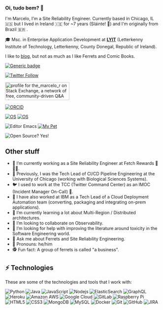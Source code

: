 ### Oi, tudo bem? 👋

I'm Marcelo, I'm a Site Reliability Engineer.
Currently based in Chicago, IL 🇺🇸  but I lived in Ireland 🇮🇪  for ~7 years (Sláinte! 🍺) and I'm originally from Brazil 🇧🇷 .

🎓 Msc. in Enterprise Application Development at **[LYIT](https://www.lyit.ie/)** (Letterkenny Institute of Technology, Letterkenny, County Donegal, Republic of Ireland).

I like to [blog](https://themarcelor.github.io/blog/), but not as much as I like Ferrets and Comic Books.

[![Generic badge](https://img.shields.io/badge/BlueSky-themarcelor.bsky.social-blue.svg)](https://bsky.app/profile/themarcelor.bsky.social)

[![Twitter Follow](https://img.shields.io/twitter/follow/TheMarceloR?style=social)](https://twitter.com/TheMarceloR)

<a href="https://stackexchange.com/users/1850694"><img src="https://stackexchange.com/users/flair/1850694.png" width="208" height="58" alt="profile for the_marcelo_r on Stack Exchange, a network of free, community-driven Q&amp;A sites" title="profile for the_marcelo_r on Stack Exchange, a network of free, community-driven Q&amp;A sites"></a>

[![ORCID](https://img.shields.io/badge/ORCID-0000--0003--3292--0779-green?style=flat-square&logo=orcid&logoColor=white)](https://orcid.org/0000-0003-3292-0779)

[![OS](https://img.shields.io/badge/OS-macOS-informational?style=flat-square&logo=apple&logoColor=white)](https://en.wikipedia.org/wiki/MacOS)
[![OS](https://img.shields.io/badge/OS-Linux-informational?style=flat-square&logo=linux&logoColor=white)](https://en.wikipedia.org/wiki/Linux)

![Editor Emacs](https://img.shields.io/badge/My%20Editor-Emacs-purple?style=flat-square&logo=GNU%20Emacs&logoColor=white) [![My Pet](https://img.shields.io/badge/My%20pet-Ferret-blue)](https://en.wikipedia.org/wiki/Ferret)

![Open Source? Yes!](https://badgen.net/badge/Open%20Source%20%3F/Yes%21/blue?icon=github)

## Other stuff

- 🔭 I’m currently working as a Site Reliability Engineer at Fetch Rewards 🧾🧾🧾.
- 🔬 Previously, I was the Tech Lead of CI/CD Pipeline Engineering at the University of Chicago (working with Biological Sciences Systems).
- 🐦 I used to work at the TCC (Twitter Command Center) as an IMOC (Incident Manager On-Call) 🐣.
- 🐝 I have also worked at IBM as a Tech Lead of a Cloud Deployment Automation team (converting, packaging and integrating on-prem applications).
- 🌱 I’m currently learning a lot about Multi-Region / Distributed architectures.
- 👯 I’m looking to collaborate on Observability.
- 🤔 I’m looking for help with improving the literature around toxicity in the Software Engineering world.
- 💬 Ask me about Ferrets and Site Reliability Engineering.
- 🙂 Pronouns: he/him
- 🕵️  Fun fact: A group of ferrets is called "a business".

## ⚡ Technologies

These are some of the technologies and tools that I work with:

![Python](https://img.shields.io/badge/-Python-black?style=flat-square&logo=Python)
![Java](https://img.shields.io/badge/-java-E34A86?style=flat-square&logo=java)
![JavaScript](https://img.shields.io/badge/-JavaScript-black?style=flat-square&logo=javascript)
![Nodejs](https://img.shields.io/badge/-Nodejs-339933?style=flat-square&logo=Node.js&logoColor=white)
![ElasticSearch](https://img.shields.io/badge/-ElasticSearch-005571?style=flat-square&logo=elasticsearch)
![GraphQL](https://img.shields.io/badge/-GraphQL-E10098?style=flat-square&logo=graphql)
![Heroku](https://img.shields.io/badge/-Heroku-430098?style=flat-square&logo=heroku)
![Amazon AWS](https://img.shields.io/badge/Amazon%20AWS-232F3E?style=flat-square&logo=amazon-aws)
![Google Cloud](https://img.shields.io/badge/Google%20Cloud-4285F4?style=flat-square&logo=google-cloud&logoColor=white)
![GitLab](https://img.shields.io/badge/-GitLab-FCA121?style=flat-square&logo=gitlab)
![Raspberry Pi](https://img.shields.io/badge/-Raspberry%20Pi-C51A4A?style=flat-square&logo=Raspberry-Pi)
![HTML5](https://img.shields.io/badge/-HTML5-E34F26?style=flat-square&logo=html5&logoColor=white)
![CSS3](https://img.shields.io/badge/-CSS3-1572B6?style=flat-square&logo=css3)
![MongoDB](https://img.shields.io/badge/-MongoDB-black?style=flat-square&logo=mongodb)
![MySQL](https://img.shields.io/badge/-MySQL-4479A1?style=flat-square&logo=mysql&logoColor=white)
![Docker](https://img.shields.io/badge/-Docker-2496ED?style=flat-square&logo=docker&logoColor=white)
![Git](https://img.shields.io/badge/-Git-black?style=flat-square&logo=git)
![GitHub](https://img.shields.io/badge/-GitHub-181717?style=flat-square&logo=github)
![JIRA](https://img.shields.io/badge/-JIRA-0052CC?style=flat-square&logo=jira)
